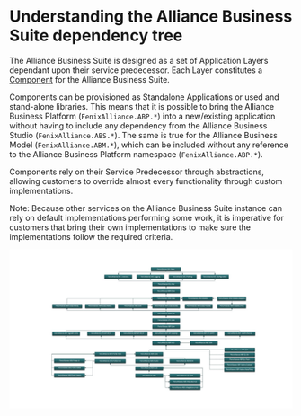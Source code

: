 # Understanding the Alliance Business Suite dependency tree

The Alliance Business Suite is designed as a set of Application Layers dependant upon their service predecessor. Each Layer constitutes a [Component](/Components.md) for the Alliance Business Suite. 

Components can be provisioned as Standalone Applications or used and stand-alone libraries. This means that it is possible to bring the Alliance Business Platform (`FenixAlliance.ABP.*`) into a new/existing application without having to include any dependency from the Alliance Business Studio (`FenixAlliance.ABS.*`). The same is true for the Alliance Business Model (`FenixAlliance.ABM.*`), which can be included without any reference to the Alliance Business Platform namespace (`FenixAlliance.ABP.*`).

Components rely on their Service Predecessor through abstractions, allowing customers to override almost every functionality through custom implementations.


Note: Because other services on the Alliance Business Suite instance can rely on default implementations performing some work, it is imperative for customers that bring their own implementations to make sure the implementations follow the required criteria.


![DependencyTree.1.2.0.jpg](/.attachments/DependencyTree.1.2.0-3235684e-1b84-410b-8cae-f6b01f809c4e.jpg)
